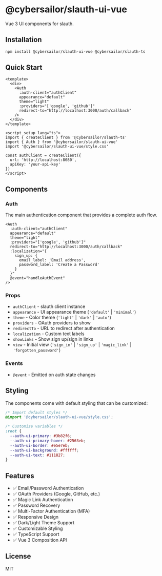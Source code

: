# @cybersailor/slauth-ui-vue

Vue 3 UI components for slauth.

## Installation

```bash
npm install @cybersailor/slauth-ui-vue @cybersailor/slauth-ts
```

## Quick Start

```vue
<template>
  <div>
    <Auth
      :auth-client="authClient"
      appearance="default"
      theme="light"
      :providers="['google', 'github']"
      redirect-to="http://localhost:3000/auth/callback"
    />
  </div>
</template>

<script setup lang="ts">
import { createClient } from '@cybersailor/slauth-ts'
import { Auth } from '@cybersailor/slauth-ui-vue'
import '@cybersailor/slauth-ui-vue/style.css'

const authClient = createClient({
  url: 'http://localhost:8080',
  apiKey: 'your-api-key'
})
</script>
```

## Components

### Auth

The main authentication component that provides a complete auth flow.

```vue
<Auth
  :auth-client="authClient"
  appearance="default"
  theme="light"
  :providers="['google', 'github']"
  redirect-to="http://localhost:3000/auth/callback"
  :localization="{
    sign_up: {
      email_label: 'Email address',
      password_label: 'Create a Password'
    }
  }"
  @event="handleAuthEvent"
/>
```

### Props

- `authClient` - slauth client instance
- `appearance` - UI appearance theme (`'default'` | `'minimal'`)
- `theme` - Color theme (`'light'` | `'dark'` | `'auto'`)
- `providers` - OAuth providers to show
- `redirectTo` - URL to redirect after authentication
- `localization` - Custom text labels
- `showLinks` - Show sign up/sign in links
- `view` - Initial view (`'sign_in'` | `'sign_up'` | `'magic_link'` | `'forgotten_password'`)

### Events

- `@event` - Emitted on auth state changes

## Styling

The components come with default styling that can be customized:

```css
/* Import default styles */
@import '@cybersailor/slauth-ui-vue/style.css';

/* Customize variables */
:root {
  --auth-ui-primary: #3b82f6;
  --auth-ui-primary-hover: #2563eb;
  --auth-ui-border: #e5e7eb;
  --auth-ui-background: #ffffff;
  --auth-ui-text: #111827;
}
```

## Features

- ✅ Email/Password Authentication
- ✅ OAuth Providers (Google, GitHub, etc.)
- ✅ Magic Link Authentication
- ✅ Password Recovery
- ✅ Multi-Factor Authentication (MFA)
- ✅ Responsive Design
- ✅ Dark/Light Theme Support
- ✅ Customizable Styling
- ✅ TypeScript Support
- ✅ Vue 3 Composition API

## License

MIT
